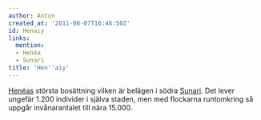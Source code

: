 ```yaml
---
author: Anton
created_at: '2011-08-07T16:46:50Z'
id: Henaiy
links:
  mention:
  - Henéa
  - Sunari
title: 'Hen''aiy'
---
```


[Henéas] största bosättning vilken är belägen i södra [Sunari]. Det lever ungefär 1.200 individer i
själva staden, men med flockarna runtomkring så uppgår invånarantalet till nära 15.000.

  [Henéas]: Henéa
  [Sunari]: Sunari
